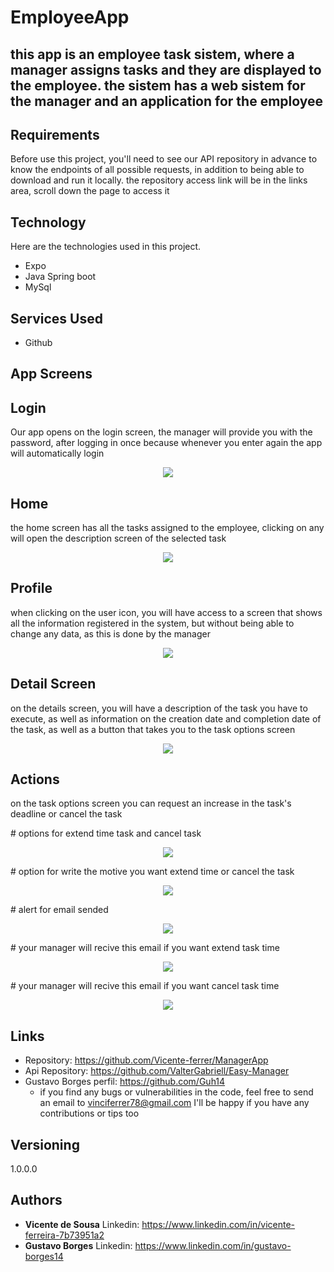 # EmployeeApp



<h2>this app is an employee task sistem, where a manager assigns tasks and they are displayed to the employee. the sistem has a web sistem for the manager and an application for the employee<h2> 

## Requirements

Before use this project, you'll need to see our API repository in advance to know the endpoints of all possible requests, in addition to being able to download and run it locally. the repository access link will be in the links area, scroll down the page to access it


## Technology 

Here are the technologies used in this project.

* Expo 
* Java Spring boot 
* MySql

## Services Used

* Github

## App Screens

## Login

Our app opens on the login screen, the manager will provide you with the password, after logging in once because whenever you enter again the app will automatically login

<p align="center">
  <img src="https://github.com/Vicente-ferrer/EmployeeApp/blob/master/src/assets/Images/README/2.png">
</p>

## Home

the home screen has all the tasks assigned to the employee, clicking on any will open the description screen of the selected task

<p align="center">
  <img src="https://github.com/Vicente-ferrer/EmployeeApp/blob/master/src/assets/Images/README/5.png">
  
</p>

## Profile

when clicking on the user icon, you will have access to a screen that shows all the information registered in the system, but without being able to change any data, as this is done by the manager

<p align="center">
  <img src="https://github.com/Vicente-ferrer/EmployeeApp/blob/master/src/assets/Images/README/7.png">
  
</p>

## Detail Screen

on the details screen, you will have a description of the task you have to execute, as well as information on the creation date and completion date of the task, as well as a button that takes you to the task options screen

<p align="center">
  <img src="https://github.com/Vicente-ferrer/EmployeeApp/blob/master/src/assets/Images/README/8.png">
  
</p>

## Actions

on the task options screen you can request an increase in the task's deadline or cancel the task

  <p># options for extend time task and cancel task<p>
<p align="center">
  <img src="https://github.com/Vicente-ferrer/EmployeeApp/blob/master/src/assets/Images/README/1.png">
</p>
  <p># option for write the motive you want extend time or cancel the task<p>
<p align="center">
  <img src="https://github.com/Vicente-ferrer/EmployeeApp/blob/master/src/assets/Images/README/6.png">
</p>
  <p># alert for email sended<p>
  <p align="center">
  <img src="https://github.com/Vicente-ferrer/EmployeeApp/blob/master/src/assets/Images/README/9.png">
</p>
  <p># your manager will recive this email if you want extend task time<p>
  <p align="center">
  <img src="https://github.com/Vicente-ferrer/EmployeeApp/blob/master/src/assets/Images/README/3.png">
</p>
  <p># your manager will recive this email if you want cancel task time<p>
  <p align="center">
  <img src="https://github.com/Vicente-ferrer/EmployeeApp/blob/master/src/assets/Images/README/4.png">
</p>
  
  
  
  
  
  
## Links
  - Repository: https://github.com/Vicente-ferrer/ManagerApp
  - Api Repository: https://github.com/ValterGabriell/Easy-Manager
  - Gustavo Borges perfil: https://github.com/Guh14
    - if you find any bugs or vulnerabilities in the code, feel free to send an email to vinciferrer78@gmail.com I'll be happy if you have any contributions or tips too

  ## Versioning

  1.0.0.0


  ## Authors

  * **Vicente de Sousa**
  Linkedin: https://www.linkedin.com/in/vicente-ferreira-7b73951a2
  * **Gustavo Borges** 
  Linkedin: https://www.linkedin.com/in/gustavo-borges14
